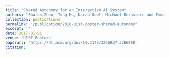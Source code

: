 ```yaml
---
title: "Shared Autonomy for an Interactive AI System"
authors: "Sharon Zhou, Tong Mu, Karan Goel, Michael Bernstein and Emma Brunskill"
collection: publications
permalink: "/publication/2018-uist-poster-shared-autonomy"
excerpt: ''
date: 2017-01-01
venue: 'UIST Posters'
paperurl: 'https://dl.acm.org/doi/10.1145/3266037.3266088'
citation:
---
```

